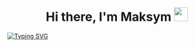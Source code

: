<h1 align="center">Hi there, I'm Maksym
<img src="https://github.com/blackcater/blackcater/raw/main/images/Hi.gif" height="32"/></h1>


<a href="https://git.io/typing-svg" align-item="center"><img src="https://readme-typing-svg.demolab.com?font=Fira+Code&pause=1000&color=2702F3AE&center=true&multiline=true&width=450&lines=I+am+studying+for+Fullstack+developer.+;Student+of+GoIT+Academy" alt="Typing SVG" /></a>